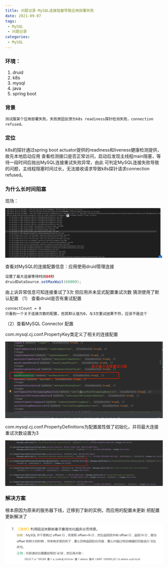 ```yaml
---
title: 问题记录-MySQL连接阻塞导致应用部署失败
date: 2021-09-07
tags: 
 - MySQL
 - 问题记录
categories:
 - MySQL
---
```


### 环境：
1. druid
2. k8s
3. mysql
4. java
5. spring boot

### 背景

```
测试服某个应用部署失败，失败原因反馈为k8s readiness探针检测失败，connection refused。
```

### 定位

k8s的探针通过spring boot actuator提供的readiness和liveness健康检测提供，故先本地启动应用
查看检测接口是否正常访问，启动后发现主线程main阻塞，等待一段时间后抛出MySQL连接重试失败异常，由此
可判定MySQL连接失败导致的问题，主线程阻塞时间过长，无法接收请求导致k8s探针请求connection refused。

### 为什么长时间阻塞
现场：

![](问题记录/异常现场.png)

查看对MySQL的连接配置信息：应用使用druid管理连接
```java
设置了最大连接等待时间60秒
druidDataSource.setMaxWait(60000);
```
由上诉异常信息可知连接重试了3次
但应用并未显式配置重试次数
猜测使用了默认配置
（1） 查看druid是否有重试配置
```
connectCount = 0
只看到一个关于连接次数的配置，但其默认值为0，与3次重试结果不符，应该不是这个

```

（2）查看MySQL Connector 配置


com.mysql.cj.conf.PropertyKey类定义了相关的连接配置

![](问题记录/重试连接配置.png)

com.mysql.cj.conf.PropertyDefinitions为配置属性做了初始化，并将最大连接重试次数设置为3

![](问题记录/重试连接默认值.png)


### 解决方案

根本原因为原来的服务器下线，迁移到了新的实例，而应用的配置未更新
把配置更新解决了

![](select-limit/1.png)


